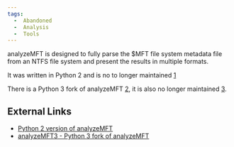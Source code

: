 ```yaml
---
tags:
  -  Abandoned
  -  Analysis 
  -  Tools
---
```

analyzeMFT is designed to fully parse the \$MFT file system metadata
file from an NTFS file system and present the results in multiple
formats.

It was written in Python 2 and is no to longer maintained
[1](https://github.com/dkovar/analyzeMFT/issues/50#issuecomment-581133372)

There is a Python 3 fork of analyzeMFT
[2](https://github.com/dkovar/analyzeMFT/issues/50#issuecomment-513195309),
it is also no longer maintained
[3](https://github.com/dkovar/analyzeMFT/issues/50#issuecomment-602051975).

## External Links

- [Python 2 version of analyzeMFT](https://github.com/dkovar/analyzeMFT)
- [analyzeMFT3 - Python 3 fork of
  analyzeMFT](https://github.com/eddsalkield/analyzeMFT3)

